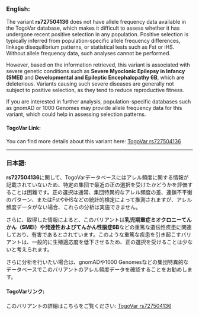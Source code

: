 ### English:
The variant **rs727504136** does not have allele frequency data available in the TogoVar database, which makes it difficult to assess whether it has undergone recent positive selection in any population. Positive selection is typically inferred from population-specific allele frequency differences, linkage disequilibrium patterns, or statistical tests such as Fst or iHS. Without allele frequency data, such analyses cannot be performed.

However, based on the information retrieved, this variant is associated with severe genetic conditions such as **Severe Myoclonic Epilepsy in Infancy (SMEI)** and **Developmental and Epileptic Encephalopathy 6B**, which are deleterious. Variants causing such severe diseases are generally not subject to positive selection, as they tend to reduce reproductive fitness.

If you are interested in further analysis, population-specific databases such as gnomAD or 1000 Genomes may provide allele frequency data for this variant, which could help in assessing selection patterns.

#### TogoVar Link:
You can find more details about this variant here: [TogoVar rs727504136](https://togovar.org/variant/rs727504136)

---

### 日本語:
**rs727504136**に関して、TogoVarデータベースにはアレル頻度に関する情報が記載されていないため、特定の集団で最近の正の選択を受けたかどうかを評価することは困難です。正の選択は通常、集団特異的なアレル頻度の差、連鎖不平衡のパターン、またはFstやiHSなどの統計的検定によって推測されますが、アレル頻度データがない場合、これらの分析は実施できません。

さらに、取得した情報によると、このバリアントは**乳児期重症ミオクロニーてんかん（SMEI）**や**発達性およびてんかん性脳症6B**などの重篤な遺伝性疾患に関連しており、有害であるとされています。このような重篤な疾患を引き起こすバリアントは、一般的に生殖適応度を低下させるため、正の選択を受けることは少ないと考えられます。

さらに分析を行いたい場合は、gnomADや1000 Genomesなどの集団特異的なデータベースでこのバリアントのアレル頻度データを確認することをお勧めします。

#### TogoVarリンク:
このバリアントの詳細はこちらをご覧ください: [TogoVar rs727504136](https://togovar.org/variant/rs727504136)